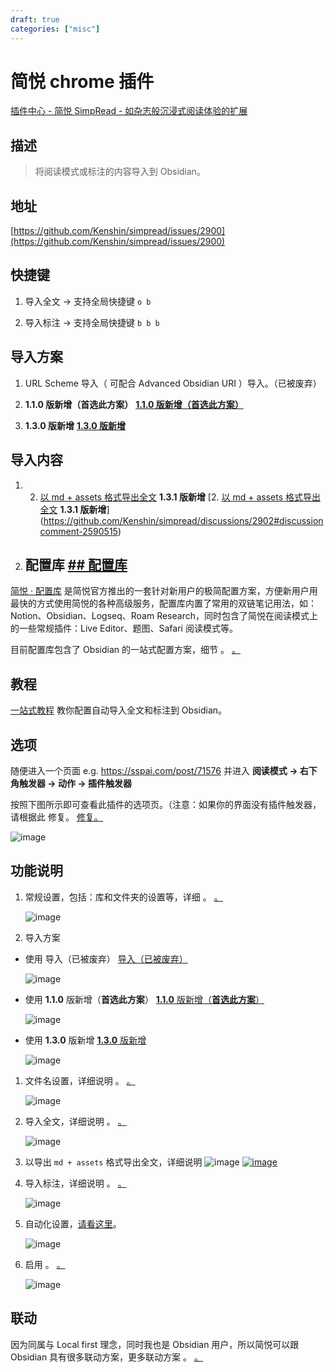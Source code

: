 ```yaml
---
draft: true
categories: ["misc"]
---
```

# 简悦 chrome 插件

[插件中心 - 简悦 SimpRead - 如杂志般沉浸式阅读体验的扩展](https://simpread.ksria.cn/plugins/details/1VQ19jCD8Z)
## 描述

> 将阅读模式或标注的内容导入到 Obsidian。

## 地址

[https://github.com/Kenshin/simpread/issues/2900](https://github.com/Kenshin/simpread/issues/2900)

## 快捷键

1.  导入全文 → 支持全局快捷键 `o b`
    
2.  导入标注 → 支持全局快捷键 `b b b`
    

## 导入方案

1.  URL Scheme 导入（ 可配合 Advanced Obsidian URI ）导入。（已被废弃）
    
2.  **1.1.0 版新增（首选此方案）** [**1.1.0 版新增（首选此方案）**](https://github.com/Kenshin/simpread/discussions/2902#discussioncomment-2564262)
    
3.  **1.3.0 版新增** [**1.3.0 版新增**](https://github.com/Kenshin/simpread/discussions/2902#discussioncomment-2677707)
    

## 导入内容

1.  2.  [以 md + assets 格式导出全文](https://github.com/Kenshin/simpread/discussions/2902#discussioncomment-2705604) **1.3.1 版新增** [2.  [以 md + assets 格式导出全文](https://github.com/Kenshin/simpread/discussions/2902#discussioncomment-2705604) **1.3.1 版新增**](https://github.com/Kenshin/simpread/discussions/2902#discussioncomment-2590515)
    
3.  ## 配置库 [## 配置库](https://github.com/Kenshin/simpread/discussions/2902#discussioncomment-2590601)

[简悦 · 配置库](https://github.com/Kenshin/simpread/discussions/4531) 是简悦官方推出的一套针对新用户的极简配置方案，方便新用户用最快的方式使用简悦的各种高级服务，配置库内置了常用的双链笔记用法，如：Notion、Obsidian、Logseq、Roam Research，同时包含了简悦在阅读模式上的一些常规插件：Live Editor、题图、Safari 阅读模式等。

目前配置库包含了 Obsidian 的一站式配置方案，细节 。 [。](https://github.com/Kenshin/simpread/discussions/4531#discussioncomment-3844881)

## 教程

[一站式教程](https://github.com/Kenshin/simpread/discussions/3932) 教你配置自动导入全文和标注到 Obsidian。

## 选项

随便进入一个页面 e.g. https://sspai.com/post/71576 并进入 **阅读模式 → 右下角触发器 → 动作 → 插件触发器**

按照下图所示即可查看此插件的选项页。（注意：如果你的界面没有插件触发器，请根据此 修复。 [修复。](https://github.com/Kenshin/simpread/discussions/2342)

![image](https://user-images.githubusercontent.com/81074/163334363-a940135d-6b96-4b7a-91cb-21783d397b4b.png)

## 功能说明

1.  常规设置，包括：库和文件夹的设置等，详细 。 [。](https://github.com/Kenshin/simpread/discussions/2902#discussioncomment-2590008)
    
    ![image](https://user-images.githubusercontent.com/81074/163949001-c6d48a4d-9c71-47d1-a339-ebfba25781f3.png)
    
2.  导入方案
    

-   使用 导入（已被废弃） [导入（已被废弃）](https://github.com/Vinzent03/obsidian-advanced-uri)
    
    ![image](https://user-images.githubusercontent.com/81074/170658351-4f3bc5e5-cd50-4fed-9f10-bdd43c21beae.png)
    
-   使用 **1.1.0** 版新增（**首选此方案**） [**1.1.0** 版新增（**首选此方案**）](https://github.com/Kenshin/simpread/discussions/2902#discussioncomment-2564262)
    
    ![image](https://user-images.githubusercontent.com/81074/170658310-99746171-3614-435c-add0-b592f5ea4363.png)
    
-   使用 **1.3.0** 版新增 [**1.3.0** 版新增](https://github.com/Kenshin/simpread/discussions/2902#discussioncomment-2677707)
    
    ![image](https://user-images.githubusercontent.com/81074/170658055-35bf83da-79e5-4a46-ba60-92f71f0ff119.png)
    

1.  文件名设置，详细说明 。 [。](https://github.com/Kenshin/simpread/discussions/2902#discussioncomment-2590219)
    
    ![image](https://user-images.githubusercontent.com/81074/163949555-8d6dce92-5c9e-4616-98e7-8a5e251df52d.png)
    
2.  导入全文，详细说明 。 [。](https://github.com/Kenshin/simpread/discussions/2902#discussioncomment-2590515)
    
    ![image](https://user-images.githubusercontent.com/81074/163949762-306f1f9a-94ee-4829-a800-5a80c9f9ab2d.png)
    
3.  以导出 `md + assets` 格式导出全文，详细说明 ![image](https://user-images.githubusercontent.com/81074/173171315-8ad61a2d-f816-42e7-b346-ca0d9fef3850.png) [![image](https://user-images.githubusercontent.com/81074/173171315-8ad61a2d-f816-42e7-b346-ca0d9fef3850.png)](https://github.com/Kenshin/simpread/discussions/2902#discussioncomment-2705604)
    
4.  导入标注，详细说明 。 [。](https://github.com/Kenshin/simpread/discussions/2902#discussioncomment-2590601)
    
    ![image](https://user-images.githubusercontent.com/81074/163949947-98db058f-45b3-482c-bab4-4bfc0c3a46f6.png)
    
5.  自动化设置，[请看这里](https://github.com/Kenshin/simpread/discussions/2902#discussioncomment-2590606)。
    
    ![image](https://user-images.githubusercontent.com/81074/163950012-e9ba75c0-365a-4bbe-8e28-4e0acf28e4e0.png)
    
6.  启用 。 [。](https://github.com/Kenshin/simpread/discussions/3725#discussioncomment-2606441)
    
    ![image](https://user-images.githubusercontent.com/81074/165209614-7fe9b9f4-3ee8-4e3f-85f6-e275e73ba1be.png)
    

## 联动

因为同属与 Local first 理念，同时我也是 Obsidian 用户，所以简悦可以跟 Obsidian 具有很多联动方案，更多联动方案 。 [。](https://github.com/Kenshin/simpread/discussions?discussions_q=obsidian)